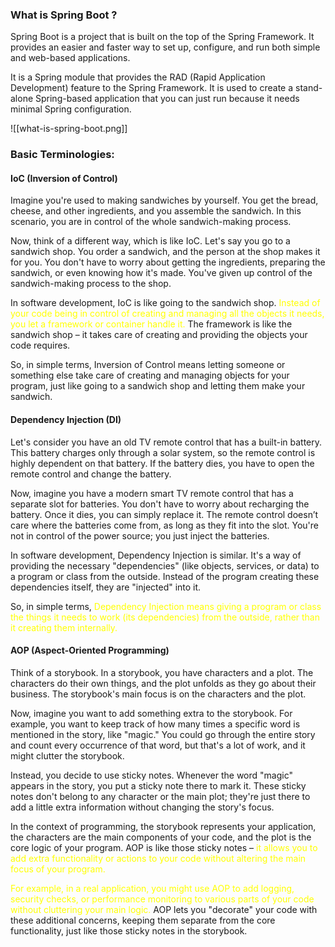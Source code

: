 
### What is Spring Boot ?

Spring Boot is a project that is built on the top of the Spring Framework. It provides an easier and faster way to set up, configure, and run both simple and web-based applications.

It is a Spring module that provides the RAD (Rapid Application Development) feature to the Spring Framework. It is used to create a stand-alone Spring-based application that you can just run because it needs minimal Spring configuration.

![[what-is-spring-boot.png]]
### Basic Terminologies:

#### IoC (Inversion of Control)

Imagine you're used to making sandwiches by yourself. You get the bread, cheese, and other ingredients, and you assemble the sandwich. In this scenario, you are in control of the whole sandwich-making process.

Now, think of a different way, which is like IoC. Let's say you go to a sandwich shop. You order a sandwich, and the person at the shop makes it for you. You don't have to worry about getting the ingredients, preparing the sandwich, or even knowing how it's made. You've given up control of the sandwich-making process to the shop.

In software development, IoC is like going to the sandwich shop. <font color="#ffff00">Instead of your code being in control of creating and managing all the objects it needs, you let a framework or container handle it. </font>The framework is like the sandwich shop – it takes care of creating and providing the objects your code requires.

So, in simple terms, Inversion of Control means letting someone or something else take care of creating and managing objects for your program, just like going to a sandwich shop and letting them make your sandwich.

#### Dependency Injection (DI)

Let's consider you have an old TV remote control that has a built-in battery. This battery charges only through a solar system, so the remote control is highly dependent on that battery. If the battery dies, you have to open the remote control and change the battery.

Now, imagine you have a modern smart TV remote control that has a separate slot for batteries. You don't have to worry about recharging the battery. Once it dies, you can simply replace it. The remote control doesn’t care where the batteries come from, as long as they fit into the slot. You're not in control of the power source; you just inject the batteries.

In software development, Dependency Injection is similar. It's a way of providing the necessary "dependencies" (like objects, services, or data) to a program or class from the outside. Instead of the program creating these dependencies itself, they are "injected" into it.

So, in simple terms, <font color="#ffff00">Dependency Injection means giving a program or class the things it needs to work (its dependencies) from the outside, rather than it creating them internally.</font>

#### AOP (Aspect-Oriented Programming)

Think of a storybook. In a storybook, you have characters and a plot. The characters do their own things, and the plot unfolds as they go about their business. The storybook's main focus is on the characters and the plot.

Now, imagine you want to add something extra to the storybook. For example, you want to keep track of how many times a specific word is mentioned in the story, like "magic." You could go through the entire story and count every occurrence of that word, but that's a lot of work, and it might clutter the storybook.

Instead, you decide to use sticky notes. Whenever the word "magic" appears in the story, you put a sticky note there to mark it. These sticky notes don't belong to any character or the main plot; they're just there to add a little extra information without changing the story's focus.

In the context of programming, the storybook represents your application, the characters are the main components of your code, and the plot is the core logic of your program. AOP is like those sticky notes – <font color="#ffff00">i</font><font color="#ffff00">t allows you to add extra functionality or actions to your code without altering the main focus of your program.</font>

<font color="#ffff00">For example, in a real application, you might use AOP to add logging, security checks, or performance monitoring to various parts of your code without cluttering your main logic. </font>AOP lets you "decorate" your code with these additional concerns, keeping them separate from the core functionality, just like those sticky notes in the storybook.


